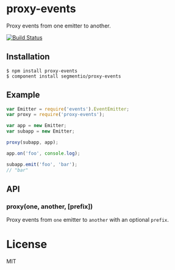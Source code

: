 # proxy-events

  Proxy events from one emitter to another.

  [![Build Status](https://travis-ci.org/segmentio/proxy-events.png?branch=master)](https://travis-ci.org/segmentio/proxy-events)

## Installation

```
$ npm install proxy-events
$ component install segmentio/proxy-events
```

## Example

```js
var Emitter = require('events').EventEmitter;
var proxy = require('proxy-events');

var app = new Emitter;
var subapp = new Emitter;

proxy(subapp, app);

app.on('foo', console.log);

subapp.emit('foo', 'bar');
// "bar"
```

## API

### proxy(one, another, [prefix])

  Proxy events from `one` emitter to `another` with an optional `prefix`.

# License

  MIT
